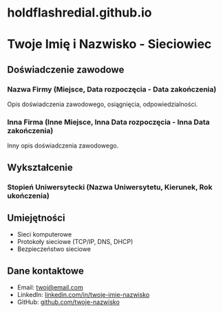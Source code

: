 # holdflashredial.github.io

# Twoje Imię i Nazwisko - Sieciowiec

## Doświadczenie zawodowe

### Nazwa Firmy (Miejsce, Data rozpoczęcia - Data zakończenia)
Opis doświadczenia zawodowego, osiągnięcia, odpowiedzialności.

### Inna Firma (Inne Miejsce, Inna Data rozpoczęcia - Inna Data zakończenia)
Inny opis doświadczenia zawodowego.

## Wykształcenie

### Stopień Uniwersytecki (Nazwa Uniwersytetu, Kierunek, Rok ukończenia)

## Umiejętności

- Sieci komputerowe
- Protokoły sieciowe (TCP/IP, DNS, DHCP)
- Bezpieczeństwo sieciowe

## Dane kontaktowe

- Email: twoj@email.com
- LinkedIn: [linkedin.com/in/twoje-imie-nazwisko](https://www.linkedin.com/in/twoje-imie-nazwisko)
- GitHub: [github.com/twoje-nazwisko](https://github.com/twoje-nazwisko)
